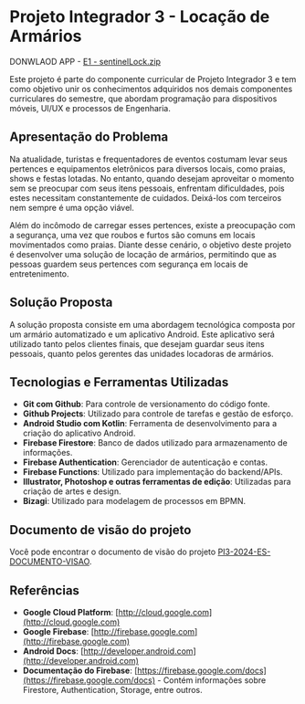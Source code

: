 # Projeto Integrador 3 - Locação de Armários

DONWLAOD APP - [E1 - sentinelLock.zip](https://github.com/PI3Time1/PI-ES-2024-T1/files/15125096/E1.-.sentinelLock.zip)


Este projeto é parte do componente curricular de Projeto Integrador 3 e tem como objetivo unir os conhecimentos adquiridos nos demais componentes curriculares do semestre, que abordam programação para dispositivos móveis, UI/UX e processos de Engenharia.

## Apresentação do Problema

Na atualidade, turistas e frequentadores de eventos costumam levar seus pertences e equipamentos eletrônicos para diversos locais, como praias, shows e festas lotadas. No entanto, quando desejam aproveitar o momento sem se preocupar com seus itens pessoais, enfrentam dificuldades, pois estes necessitam constantemente de cuidados. Deixá-los com terceiros nem sempre é uma opção viável.

Além do incômodo de carregar esses pertences, existe a preocupação com a segurança, uma vez que roubos e furtos são comuns em locais movimentados como praias. Diante desse cenário, o objetivo deste projeto é desenvolver uma solução de locação de armários, permitindo que as pessoas guardem seus pertences com segurança em locais de entretenimento.

## Solução Proposta

A solução proposta consiste em uma abordagem tecnológica composta por um armário automatizado e um aplicativo Android. Este aplicativo será utilizado tanto pelos clientes finais, que desejam guardar seus itens pessoais, quanto pelos gerentes das unidades locadoras de armários.

## Tecnologias e Ferramentas Utilizadas

- **Git com Github**: Para controle de versionamento do código fonte.
- **Github Projects**: Utilizado para controle de tarefas e gestão de esforço.
- **Android Studio com Kotlin**: Ferramenta de desenvolvimento para a criação do aplicativo Android.
- **Firebase Firestore**: Banco de dados utilizado para armazenamento de informações.
- **Firebase Authentication**: Gerenciador de autenticação e contas.
- **Firebase Functions**: Utilizado para implementação do backend/APIs.
- **Illustrator, Photoshop e outras ferramentas de edição**: Utilizadas para criação de artes e design.
- **Bizagi**: Utilizado para modelagem de processos em BPMN.

## Documento de visão do projeto

Você pode encontrar o documento de visão do projeto [PI3-2024-ES-DOCUMENTO-VISAO](https://puc-campinas.instructure.com/courses/52698/assignments/153501).

## Referências

- **Google Cloud Platform**: [http://cloud.google.com](http://cloud.google.com)
- **Google Firebase**: [http://firebase.google.com](http://firebase.google.com)
- **Android Docs**: [http://developer.android.com](http://developer.android.com)
- **Documentação do Firebase**: [https://firebase.google.com/docs](https://firebase.google.com/docs) - Contém informações sobre Firestore, Authentication, Storage, entre outros.
